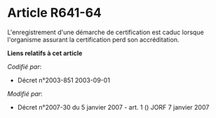 # Article R641-64

L'enregistrement d'une démarche de certification est caduc lorsque l'organisme assurant la certification perd son
accréditation.

**Liens relatifs à cet article**

_Codifié par_:

  - Décret n°2003-851 2003-09-01

_Modifié par_:

  - Décret n°2007-30 du 5 janvier 2007 - art. 1 () JORF 7 janvier 2007
